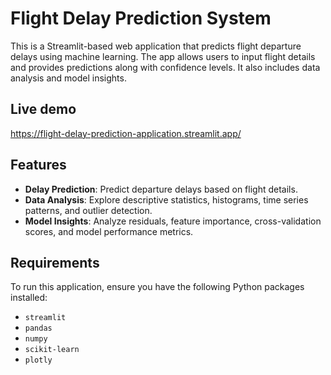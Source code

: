 # Flight Delay Prediction System

This is a Streamlit-based web application that predicts flight departure delays using machine learning. The app allows users to input flight details and provides predictions along with confidence levels. It also includes data analysis and model insights.

## Live demo
https://flight-delay-prediction-application.streamlit.app/

## Features

- **Delay Prediction**: Predict departure delays based on flight details.
- **Data Analysis**: Explore descriptive statistics, histograms, time series patterns, and outlier detection.
- **Model Insights**: Analyze residuals, feature importance, cross-validation scores, and model performance metrics.

## Requirements

To run this application, ensure you have the following Python packages installed:

- `streamlit`
- `pandas`
- `numpy`
- `scikit-learn`
- `plotly`
